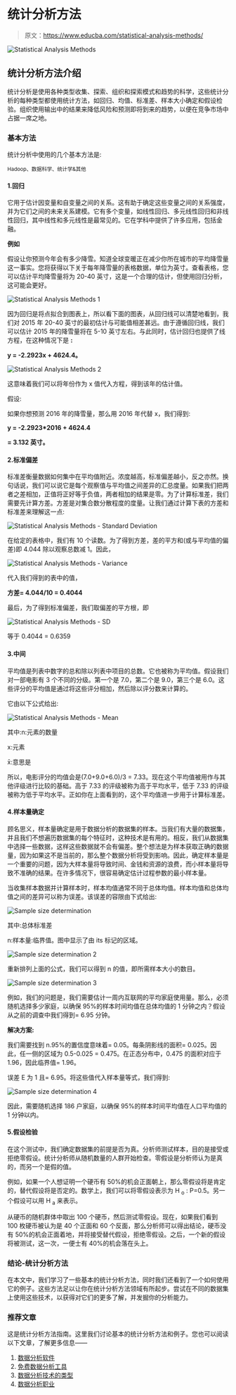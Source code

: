 # 统计分析方法

> 原文：<https://www.educba.com/statistical-analysis-methods/>

![Statistical Analysis Methods](img/868fde0f7671458df234bf46ff23df25.png)



## 统计分析方法介绍

统计分析是使用各种类型收集、探索、组织和探索模式和趋势的科学，这些统计分析的每种类型都使用统计方法，如回归、均值、标准差、样本大小确定和假设检验。组织使用输出中的结果来降低风险和预测即将到来的趋势，以便在竞争市场中占据一席之地。

### 基本方法

统计分析中使用的几个基本方法是:

<small>Hadoop、数据科学、统计学&其他</small>

#### 1.回归

它用于估计因变量和自变量之间的关系。这有助于确定这些变量之间的关系强度，并为它们之间的未来关系建模。它有多个变量，如线性回归、多元线性回归和非线性回归，其中线性和多元线性是最常见的。它在学科中提供了许多应用，包括金融。

**例如**

假设让你预测今年会有多少降雪。知道全球变暖正在减少你所在城市的平均降雪量这一事实。您将获得以下关于每年降雪量的表格数据，单位为英寸。查看表格，您可以估计平均降雪量将为 20-40 英寸，这是一个合理的估计，但使用回归分析，这可能会更好。

![Statistical Analysis Methods 1](img/341596c76d781a6ce53c9bfa1d6689ba.png)



因为回归是将点拟合到图表上，所以看下面的图表，从回归线可以清楚地看到，我们对 2015 年 20-40 英寸的最初估计与可能值相差甚远。由于遵循回归线，我们可以估计 2015 年的降雪量将在 5-10 英寸左右。与此同时，估计回归也提供了线方程，在这种情况下是 **:**

**y = -2.2923x + 4624.4。**

![Statistical Analysis Methods 2](img/c56f1d8fbef12e6d3431757d4f98abc0.png)



这意味着我们可以将年份作为 x 值代入方程，得到该年的估计值。

假设:

如果你想预测 2016 年的降雪量，那么用 2016 年代替 x，我们得到:

**y = -2.2923*2016 + 4624.4**

**= 3.132 英寸。**

#### 2.标准偏差

标准差衡量数据如何集中在平均值附近。浓度越高，标准偏差越小，反之亦然。换句话说，我们可以说它是每个观察值与平均值之间差异的汇总度量。如果我们把两者之差相加，正值将正好等于负值，两者相加的结果是零。为了计算标准差，我们需要先计算方差。方差是对集合数分散程度的度量。让我们通过计算下表的方差和标准差来理解这一点:

![Statistical Analysis Methods - Standard Deviation](img/ea76c3578d0fa5d253684ee8903ba427.png)



在给定的表格中，我们有 10 个读数。为了得到方差，差的平方和(或与平均值的偏差)即 4.044 除以观察总数减 1。因此，

![Statistical Analysis Methods - Variance](img/3b8354eac4811003642b1296f883b3b6.png)



代入我们得到的表中的值，

**方差= 4.044/10 = 0.4044**

最后，为了得到标准偏差，我们取偏差的平方根，即

![Statistical Analysis Methods - SD](img/0415ee690b74de6597c953b5ae0720c6.png)



等于 0.4044 = 0.6359

#### 3.中间

平均值是列表中数字的总和除以列表中项目的总数。它也被称为平均值。假设我们对一部电影有 3 个不同的分级。第一个是 7.0，第二个是 9.0，第三个是 6.0。这些评分的平均值是通过将这些评分相加，然后除以评分数来计算的。

它由以下公式给出:

![Statistical Analysis Methods - Mean](img/611e494488650e28e6d4aa0eb04f39f9.png)



其中:n:元素的数量

x:元素

x̄:意思是

所以，电影评分的均值会是(7.0+9.0+6.0)/3 = 7.33。现在这个平均值被用作与其他评级进行比较的基础。高于 7.33 的评级被称为高于平均水平，低于 7.33 的评级被称为低于平均水平。正如你在上面看到的，这个平均值进一步用于计算标准差。

#### 4.样本量确定

顾名思义，样本量确定是用于数据分析的数据集的样本。当我们有大量的数据集，并且我们不想遍历数据集的每个特征时，这种技术是有用的。相反，我们从数据集中选择一些数据，这样这些数据就不会有偏差。整个想法是为样本获取正确的数据量，因为如果这不是当前的，那么整个数据分析将受到影响。因此，确定样本量是一个重要的问题，因为大样本量将导致时间、金钱和资源的浪费，而小样本量将导致不准确的结果。在许多情况下，很容易确定估计过程参数的最小样本量。

当收集样本数据并计算样本时，样本均值通常不同于总体均值。样本均值和总体均值之间的差异可以称为误差。该误差的容限由下式给出:

![Sample size determination](img/58c81a264cab80452d8cfc436c099935.png)



其中:总体标准差

n:样本量:临界值。图中显示了由 its 标记的区域。

![Sample size determination 2](img/a008d36174c1e9d4326683e071791bc4.png)



重新排列上面的公式，我们可以得到 n 的值，即所需样本大小的数目。

![Sample size determination 3](img/16d56bc0fae5de6d1b30e511fafaadad.png)



例如，我们的问题是，我们需要估计一周内互联网的平均家庭使用量。那么，必须随机选择多少家庭，以确保 95%的样本时间均值在总体均值的 1 分钟之内？假设从之前的调查中我们得到= 6.95 分钟。

**解决方案:**

我们需要找到 n.95%的置信度意味着= 0.05。每条阴影线的面积= 0.025。因此，任一侧的区域为 0.5-0.025 = 0.475。在正态分布中，0.475 的面积对应于 1.96，因此临界值= 1.96。

误差 E 为 1 且= 6.95。将这些值代入样本量等式，我们得到:

![Sample size determination 4](img/80753063a05d04baa22834c5f5457162.png)



因此，需要随机选择 186 户家庭，以确保 95%的样本时间平均值在人口平均值的 1 分钟以内。

#### 5.假设检验

在这个测试中，我们确定数据集的前提是否为真。分析师测试样本，目的是接受或拒绝零假设。统计分析师从随机数量的人群开始检查。零假设是分析师认为是真的，而另一个是假的值。

例如，如果一个人想证明一个硬币有 50%的机会正面朝上，那么零假设将是肯定的，替代假设将是否定的。数学上，我们可以将零假设表示为 H <sub>o</sub> : P=0.5。另一个假设可以用 H <sub>a</sub> 来表示。

从硬币的随机群体中取出 100 个硬币，然后测试零假设。现在，如果我们看到 100 枚硬币被认为是 40 个正面和 60 个反面，那么分析师可以得出结论，硬币没有 50%的机会正面着地，并将接受替代假设，拒绝零假设。之后，一个新的假设将被测试，这一次，一便士有 40%的机会落在头上。

### 结论-统计分析方法

在本文中，我们学习了一些基本的统计分析方法，同时我们还看到了一个如何使用它的例子。这些方法足以让你在统计分析方法领域有所起步。尝试在不同的数据集上使用这些技术，以获得对它们的更多了解，并发掘你的分析能力。

### 推荐文章

这是统计分析方法指南。这里我们讨论基本的统计分析方法和例子。您也可以阅读以下文章，了解更多信息——

1.  [数据分析软件](https://www.educba.com/data-analysis-software/)
2.  [免费数据分析工具](https://www.educba.com/free-data-analysis-tools/)
3.  [数据分析技术的类型](https://www.educba.com/types-of-data-analysis-techniques/)
4.  [数据分析职业](https://www.educba.com/careers-in-data-analytics/)





